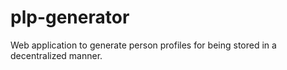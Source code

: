 plp-generator
=============

Web application to generate person profiles for being stored in a  decentralized manner.
